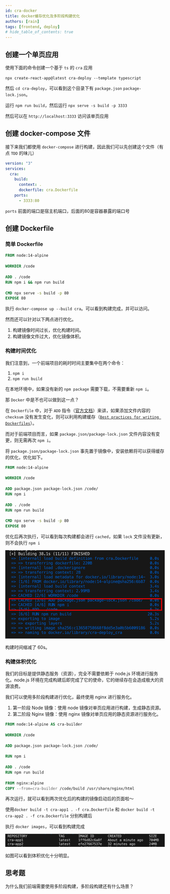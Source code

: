 ```yaml
---
id: cra-docker
title: docker缓存优化及多阶段构建优化
authors: [rain]
tags: [frontend, deploy]
# hide_table_of_contents: true
---
```


## 创建一个单页应用

使用下面的命令创建一个基于 `ts` 的 `cra` 应用

`npx create-react-app@latest cra-deploy --template typescript`

然后 `cd cra-deploy`，可以看到这个目录下有 `package.json` `package-lock.json`。

运行 `npm run build`，然后运行 `npx serve -s build -p 3333`

然后可以在 `http://localhost:3333` 访问该单页应用

## 创建 docker-compose 文件

接下来我们都使用 `docker-compose` 进行构建，因此我们可以先创建这个文件（有点 `TDD` 的味儿）

```yaml 
version: "3"
services:
  cra:
    build:
      context: .
      dockerfile: cra.Dockerfile 
    ports:
      - 3333:80
```

`ports` 前面的端口是宿主机端口，后面的80是容器暴露的端口号

## 创建 Dockerfile

### 简单 Dockerfile

```Dockerfile
FROM node:14-alpine

WORKDIR /code

ADD . /code
RUN npm i && npm run build 

CMD npx serve -s build -p 80
EXPOSE 80
```

执行 `docker-compose up --build cra`。可以看到构建完成，并可以访问。

然而还可以针对以下两点进行优化。
1. 构建镜像时间过长，优化构建时间。
2. 构建镜像文件过大，优化镜像体积。

### 构建时间优化

我们注意到，一个前端项目的耗时时间主要集中在两个命令：

1. `npm i`
2. `npm run build`

在本地环境中，如果没有新的 `npm package` 需要下载，不需要重新 `npm i`。

那 `Docker` 中是不也可以做到这一点？

在 `Dockerfile` 中，对于 `ADD` 指令（[官方文档](https://docs.docker.com/engine/reference/builder/#add)）来讲，如果添加文件内容的 `checksum` 没有发生变化，则可以利用构建缓存（[`Best practices for writing Dockerfiles`](https://docs.docker.com/develop/develop-images/dockerfile_best-practices/#leverage-build-cache)）。

而对于前端项目而言，如果 `package.json/package-lock.json` 文件内容没有变更，则无需再次 `npm i`。

将 `package.json/package-lock.json` 事先置于镜像中，安装依赖将可以获得缓存的优化，优化如下。

```Dockerfile
FROM node:14-alpine

WORKDIR /code

ADD package.json package-lock.json /code/
RUN npm i

ADD . /code 
RUN npm run build

CMD npx serve -s build -p 80
EXPOSE 80
```

优化后再次执行，可以看到每次构建都会进行 `cached`，如果 `lock` 文件没有更新，则不会执行 `npm i`

![time-optimize](./asssets/time-optimize.png)

构建时间缩减了 60s。

### 构建体积优化

我们的目标是提供静态服务（资源），完全不需要依赖于 node.js 环境进行服务化。node.js 环境在完成构建后即完成了它的使命，它的继续存在会造成极大的资源浪费。

我们可以使用多阶段构建进行优化，最终使用 nginx 进行服务化。
1. 第一阶段 Node 镜像：使用 node 镜像对单页应用进行构建，生成静态资源。
2. 第二阶段 Nginx 镜像：使用 nginx 镜像对单页应用的静态资源进行服务化。

```Dockerfile
FROM node:14-alpine AS cra-builder

WORKDIR /code

ADD package.json package-lock.json /code/

RUN npm i

ADD . /code
RUN npm run build 

FROM nginx:alpine
COPY --from=cra-builder /code/build /usr/share/nginx/html
```

再次运行，就可以看到两次优化后的构建的镜像启动后的页面啦～

使用`docker build -t cra-app1 . -f cra.Dockerfile` 和 `docker build -t cra-app2 . -f cra.Dockerfile` 分别构建后

执行 `docker images`，可以看到构建完成

![size-optimize](./asssets/size-optimize.png)

如图可以看到体积优化十分明显。

## 思考题

为什么我们前端需要使用多阶段构建，多阶段构建还有什么场景？

